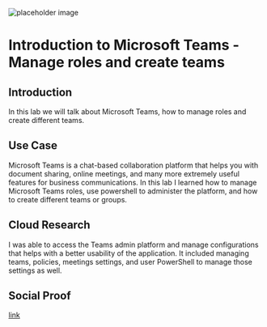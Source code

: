 <!-- This template removes the micro tutorial for a quicker post and removes images for a full template check out the 000-DAY-ARTICLE-LONG-TEMPLATE.MD-->

![placeholder image](https://www.soluno.com/app/uploads/teams-kopia.jpg)

# Introduction to Microsoft Teams - Manage roles and create teams

## Introduction

In this lab we will talk about Microsoft Teams, how to manage roles and create different teams.

## Use Case

Microsoft Teams is a chat-based collaboration platform that helps you with document sharing, online meetings, and many more extremely useful features for business communications. In this lab I learned how to manage Microsoft Teams roles, use powershell to administer the platform, and how to create different teams or groups.

## Cloud Research

I was able to access the Teams admin platform and manage configurations that helps with a better usability of the application. It included managing teams, policies, meetings settings, and user PowerShell to manage those settings as well.

## Social Proof

[link](link)
